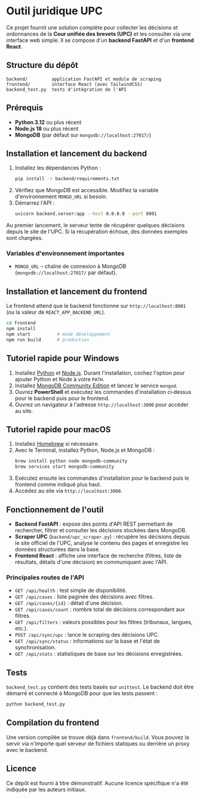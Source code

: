 # Outil juridique UPC

Ce projet fournit une solution complète pour collecter les décisions et ordonnances de la **Cour unifiée des brevets (UPC)** et les consulter via une interface web simple. Il se compose d'un **backend FastAPI** et d'un **frontend React**.

## Structure du dépôt
```
backend/         application FastAPI et module de scraping
frontend/        interface React (avec TailwindCSS)
backend_test.py  tests d'intégration de l'API
```

## Prérequis
- **Python 3.12** ou plus récent
- **Node.js 18** ou plus récent
- **MongoDB** (par défaut sur `mongodb://localhost:27017/`)

## Installation et lancement du backend
1. Installez les dépendances Python :
   ```bash
   pip install -r backend/requirements.txt
   ```
2. Vérifiez que MongoDB est accessible. Modifiez la variable d'environnement `MONGO_URL` si besoin.
3. Démarrez l'API :
   ```bash
   uvicorn backend.server:app --host 0.0.0.0 --port 8001
   ```
Au premier lancement, le serveur tente de récupérer quelques décisions depuis le site de l'UPC. Si la récupération échoue, des données exemples sont chargées.

### Variables d'environnement importantes
- `MONGO_URL` – chaîne de connexion à MongoDB (`mongodb://localhost:27017/` par défaut).

## Installation et lancement du frontend
Le frontend attend que le backend fonctionne sur `http://localhost:8001` (ou la valeur de `REACT_APP_BACKEND_URL`).

```bash
cd frontend
npm install
npm start          # mode développement
npm run build      # production
```

## Tutoriel rapide pour Windows
1. Installez [Python](https://www.python.org/downloads/windows/) et [Node.js](https://nodejs.org/). Durant l'installation, cochez l'option pour ajouter Python et Node à votre `PATH`.
2. Installez [MongoDB Community Edition](https://www.mongodb.com/try/download/community) et lancez le service `mongod`.
3. Ouvrez **PowerShell** et exécutez les commandes d'installation ci‑dessus pour le backend puis pour le frontend.
4. Ouvrez un navigateur à l'adresse `http://localhost:3000` pour accéder au site.

## Tutoriel rapide pour macOS
1. Installez [Homebrew](https://brew.sh/) si nécessaire.
2. Avec le Terminal, installez Python, Node.js et MongoDB :
   ```bash
   brew install python node mongodb-community
   brew services start mongodb-community
   ```
3. Exécutez ensuite les commandes d'installation pour le backend puis le frontend comme indiqué plus haut.
4. Accédez au site via `http://localhost:3000`.

## Fonctionnement de l'outil
- **Backend FastAPI** : expose des points d'API REST permettant de rechercher, filtrer et consulter les décisions stockées dans MongoDB.
- **Scraper UPC** (`backend/upc_scraper.py`) : récupère les décisions depuis le site officiel de l'UPC, analyse le contenu des pages et enregistre les données structurées dans la base.
- **Frontend React** : affiche une interface de recherche (filtres, liste de résultats, détails d'une décision) en communiquant avec l'API.

### Principales routes de l'API
- `GET /api/health` : test simple de disponibilité.
- `GET /api/cases` : liste paginée des décisions avec filtres.
- `GET /api/cases/{id}` : détail d'une décision.
- `GET /api/cases/count` : nombre total de décisions correspondant aux filtres.
- `GET /api/filters` : valeurs possibles pour les filtres (tribunaux, langues, etc.).
- `POST /api/sync/upc` : lance le scraping des décisions UPC.
- `GET /api/sync/status` : informations sur la base et l'état de synchronisation.
- `GET /api/stats` : statistiques de base sur les décisions enregistrées.

## Tests
`backend_test.py` contient des tests basés sur `unittest`. Le backend doit être démarré et connecté à MongoDB pour que les tests passent :
```bash
python backend_test.py
```

## Compilation du frontend
Une version compilée se trouve déjà dans `frontend/build`. Vous pouvez la servir via n'importe quel serveur de fichiers statiques ou derrière un proxy avec le backend.

## Licence
Ce dépôt est fourni à titre démonstratif. Aucune licence spécifique n'a été indiquée par les auteurs initiaux.
